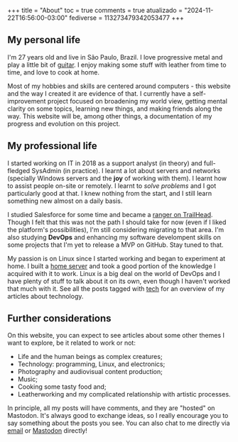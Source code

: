 +++
title = "About"
toc = true
comments = true
atualizado = "2024-11-22T16:56:00-03:00"
fediverse = 113273479342053477
+++

## My personal life

I'm 27 years old and live in São Paulo, Brazil. I love progressive metal and play a little bit of [guitar](https://www.youtube.com/watch?v=BgpF-5cEExs). I enjoy making some stuff with leather from time to time, and love to cook at home.

Most of my hobbies and skills are centered around computers - this website and the way I created it are evidence of that. I currently have a self-improvement project focused on broadening my world view, getting mental clarity on some topics, learning new things, and making friends along the way. This website will be, among other things, a documentation of my progress and evolution on this project.

## My professional life

I started working on IT in 2018 as a support analyst (in theory) and full-fledged SysAdmin (in practice). I learnt a lot about servers and networks (specially Windows servers and the **joy** of working with them). I learnt how to assist people on-site or remotely. I learnt to *solve problems* and I got particularly good at that. I knew nothing from the start, and I still learn something new almost on a daily basis.

I studied Salesforce for some time and became a [ranger on TrailHead](https://trailblazer.me/id/patrickcamillo). Though I felt that this was not the path I should take for now (even if I liked the platform's possibilities), I'm still considering migrating to that area. I'm also studying **DevOps** and enhancing my software develompent skills on some projects that I'm yet to release a MVP on GitHub. Stay tuned to that.

My passion is on Linux since I started working and began to experiment at home. I built a [home server](/en/blog/2021/09/home-server//) and took a good portion of the knowledge I acquired with it to work. Linux is a big deal on the world of DevOps and I have plenty of stuff to talk about it on its own, even though I haven't worked that much with it. See all the posts tagged with [tech](/en/tags/tech) for an overview of my articles about technology.

## Further considerations

On this website, you can expect to see articles about some other themes I want to explore, be it related to work or not:

- Life and the human beings as complex creatures;
- Technology: programming, Linux, and electronics;
- Photography and audiovisual content production;
- Music;
- Cooking some tasty food and;
- Leatherworking and my complicated relationship with artistic processes.

In principle, all my posts will have comments, and they are "hosted" on Mastodon. It's always good to exchange ideas, so I really encourage you to say something about the posts you see. You can also chat to me directly via [email](mailto:pc@patrickcamillo.com) or [Mastodon](https://mastodon.social/@patrickcamillo) directly!